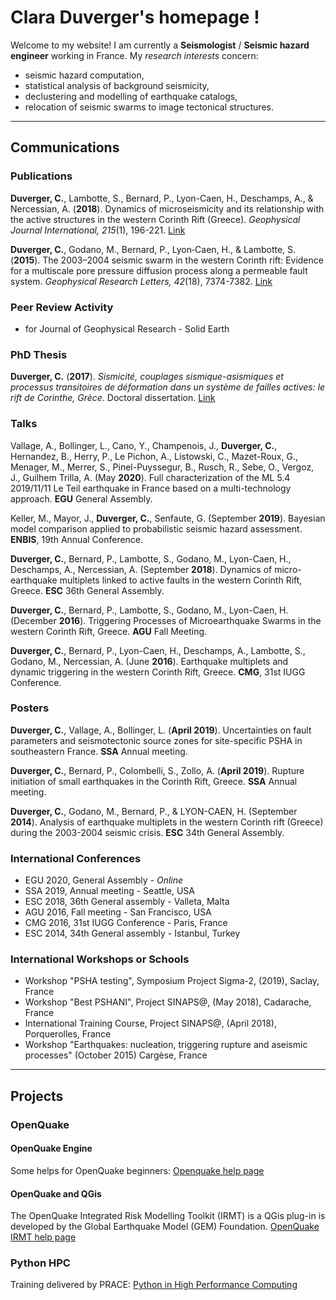# Clara Duverger's homepage !

Welcome to my website! I am currently a **Seismologist** / **Seismic hazard engineer** working in France.
My *research interests* concern:

- seismic hazard computation,
- statistical analysis of background seismicity,
- declustering and modelling of earthquake catalogs,
- relocation of seismic swarms to image tectonical structures.
---

## Communications

### Publications

**Duverger, C.**, Lambotte, S., Bernard, P., Lyon-Caen, H., Deschamps, A., & Nercessian, A. (**2018**). Dynamics of microseismicity and its relationship with the active structures in the western Corinth Rift (Greece). *Geophysical Journal International, 215*(1), 196-221. [Link](https://academic.oup.com/gji/article-abstract/215/1/196/5046732)

**Duverger, C.**, Godano, M., Bernard, P., Lyon‐Caen, H., & Lambotte, S. (**2015**). The 2003–2004 seismic swarm in the western Corinth rift: Evidence for a multiscale pore pressure diffusion process along a permeable fault system. *Geophysical Research Letters, 42*(18), 7374-7382. [Link](https://agupubs.onlinelibrary.wiley.com/doi/full/10.1002/2015GL065298)


### Peer Review Activity
- for Journal of Geophysical Research - Solid Earth

### PhD Thesis

**Duverger, C.** (**2017**). *Sismicité, couplages sismique-asismiques et processus transitoires de déformation dans un système de failles actives: le rift de Corinthe, Grèce*. Doctoral dissertation. [Link](https://hal.inria.fr/tel-02151611/)


### Talks

Vallage, A., Bollinger, L., Cano, Y., Champenois, J., **Duverger, C.**, Hernandez, B., Herry, P., Le Pichon, A., Listowski, C., Mazet-Roux, G., Menager, M., Merrer, S., Pinel-Puyssegur, B., Rusch, R., Sebe, O., Vergoz, J., Guilhem Trilla, A. (May **2020**). Full characterization of the ML 5.4 2019/11/11 Le Teil earthquake in France based on a multi-technology approach. **EGU** General Assembly.

Keller, M., Mayor, J., **Duverger, C.**, Senfaute, G. (September **2019**). Bayesian model comparison applied to probabilistic seismic hazard assessment. **ENBIS**, 19th Annual Conference.

**Duverger, C.**, Bernard, P., Lambotte, S., Godano, M., Lyon-Caen, H., Deschamps, A., Nercessian, A. (September **2018**). Dynamics of micro-earthquake multiplets linked to active faults in the western Corinth Rift, Greece. **ESC** 36th General Assembly.

**Duverger, C.**, Bernard, P., Lambotte, S., Godano, M., Lyon-Caen, H. (December **2016**). Triggering Processes of Microearthquake Swarms in the western Corinth Rift, Greece. **AGU** Fall Meeting.

**Duverger, C.**, Bernard, P., Lyon-Caen, H., Deschamps, A., Lambotte, S., Godano, M., Nercessian, A. (June **2016**). Earthquake multiplets and dynamic triggering in the western Corinth Rift, Greece. **CMG**, 31st IUGG Conference.

### Posters

**Duverger, C.**, Vallage, A., Bollinger, L. (**April 2019**). Uncertainties on fault parameters and seismotectonic source zones for site-specific PSHA in southeastern France. **SSA** Annual meeting.

**Duverger, C.**, Bernard, P., Colombelli, S., Zollo, A. (**April 2019**). Rupture initiation of small earthquakes in the Corinth Rift, Greece. **SSA** Annual meeting.

**Duverger, C.**, Godano, M., Bernard, P., & LYON-CAEN, H. (September **2014**). Analysis of earthquake multiplets in the western Corinth rift (Greece) during the 2003-2004 seismic crisis. **ESC** 34th General Assembly.

### International Conferences

- EGU 2020, General Assembly - *Online*
- SSA 2019, Annual meeting - Seattle, USA
- ESC 2018, 36th General assembly - Valleta, Malta
- AGU 2016, Fall meeting - San Francisco, USA
- CMG 2016, 31st IUGG Conference - Paris, France
- ESC 2014, 34th General assembly - Istanbul, Turkey

### International Workshops or Schools

- Workshop "PSHA testing", Symposium Project Sigma-2, (2019), Saclay, France
- Workshop "Best PSHANI", Project SINAPS@, (May 2018), Cadarache, France
- International Training Course, Project SINAPS@, (April 2018), Porquerolles, France
- Workshop "Earthquakes: nucleation, triggering rupture and aseismic processes" (October 2015) Cargèse, France
---

## Projects

### OpenQuake

#### OpenQuake Engine

Some helps for OpenQuake beginners:
[Openquake help page](https://github.com/claraduverger/openquake-help)

#### OpenQuake and QGis

The OpenQuake Integrated Risk Modelling Toolkit (IRMT) is a QGis plug-in is developed by the Global Earthquake Model (GEM) Foundation.
[OpenQuake IRMT help page](https://github.com/claraduverger/oq-irmt-help)

### Python HPC

Training delivered by PRACE:
[Python in High Performance Computing](https://github.com/claraduverger/hpc-python)
